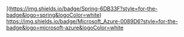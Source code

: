  
](https://img.shields.io/badge/Spring-6DB33F?style=for-the-badge&logo=spring&logoColor=white)
https://img.shields.io/badge/Microsoft_Azure-0089D6?style=for-the-badge&logo=microsoft-azure&logoColor=white
